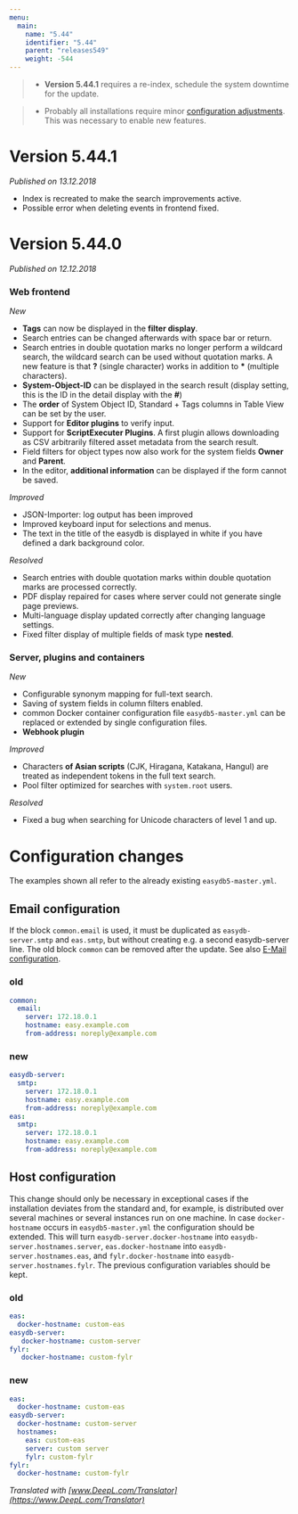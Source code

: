 ```yaml
---
menu:
  main:
    name: "5.44"
    identifier: "5.44"
    parent: "releases549"
    weight: -544
---
```


> * **Version 5.44.1** requires a re-index, schedule the system downtime for the update.

> * Probably all installations require minor [configuration adjustments](#configuration-changes). This was necessary to enable new features.

# Version 5.44.1

*Published on 13.12.2018*

* Index is recreated to make the search improvements active.
* Possible error when deleting events in frontend fixed.

# Version 5.44.0

*Published on 12.12.2018*

### Web frontend

*New*

* **Tags** can now be displayed in the **filter display**.
* Search entries can be changed afterwards with space bar or return.
* Search entries in double quotation marks no longer perform a wildcard search, the wildcard search can be used without quotation marks. A new feature is that **?** (single character) works in addition to **\*** (multiple characters).
* **System-Object-ID** can be displayed in the search result (display setting, this is the ID in the detail display with the **#**)
* The **order** of System Object ID, Standard + Tags columns in Table View can be set by the user.
* Support for **Editor plugins** to verify input.
* Support for **ScriptExecuter Plugins**. A first plugin allows downloading as CSV arbitrarily filtered asset metadata from the search result.
* Field filters for object types now also work for the system fields **Owner** and **Parent**.
* In the editor, **additional information** can be displayed if the form cannot be saved.

*Improved*

* JSON-Importer: log output has been improved
* Improved keyboard input for selections and menus.
* The text in the title of the easydb is displayed in white if you have defined a dark background color.

*Resolved*

* Search entries with double quotation marks within double quotation marks are processed correctly.
* PDF display repaired for cases where server could not generate single page previews.
* Multi-language display updated correctly after changing language settings.
* Fixed filter display of multiple fields of mask type **nested**.

### Server, plugins and containers

*New*

* Configurable synonym mapping for full-text search.
* Saving of system fields in column filters enabled.
* common Docker container configuration file `easydb5-master.yml` can be replaced or extended by single configuration files.
* **Webhook plugin**

*Improved*

* Characters **of Asian scripts** (CJK, Hiragana, Katakana, Hangul) are treated as independent tokens in the full text search.
* Pool filter optimized for searches with `system.root` users.

*Resolved*

* Fixed a bug when searching for Unicode characters of level 1 and up.


# Configuration changes

The examples shown all refer to the already existing `easydb5-master.yml`.

## Email configuration

If the block `common.email` is used, it must be duplicated as `easydb-server.smtp` and `eas.smtp`, but without creating e.g. a second easydb-server line. The old block `common` can be removed after the update. See also [E-Mail configuration](/en/sysadmin/configuration/easydb-server.yml/email).

### old

````yaml
common:
  email:
    server: 172.18.0.1
    hostname: easy.example.com
    from-address: noreply@example.com
````

### new

````yaml
easydb-server:
  smtp:
    server: 172.18.0.1
    hostname: easy.example.com
    from-address: noreply@example.com
eas:
  smtp:
    server: 172.18.0.1
    hostname: easy.example.com
    from-address: noreply@example.com
````
## Host configuration

This change should only be necessary in exceptional cases if the installation deviates from the standard and, for example, is distributed over several machines or several instances run on one machine. In case `docker-hostname` occurs in `easydb5-master.yml` the configuration should be extended. This will turn `easydb-server.docker-hostname` into `easydb-server.hostnames.server`, `eas.docker-hostname` into `easydb-server.hostnames.eas`, and `fylr.docker-hostname` into `easydb-server.hostnames.fylr`. The previous configuration variables should be kept.

### old

````yml
eas:
  docker-hostname: custom-eas
easydb-server:
   docker-hostname: custom-server
fylr:
   docker-hostname: custom-fylr
````
### new

````yaml
eas:
  docker-hostname: custom-eas
easydb-server:
  docker-hostname: custom-server
  hostnames:
    eas: custom-eas
    server: custom server
    fylr: custom-fylr
fylr:
  docker-hostname: custom-fylr
````

*Translated with [www.DeepL.com/Translator](https://www.DeepL.com/Translator)*

